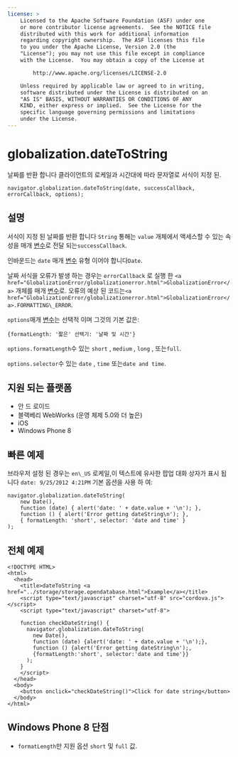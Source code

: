 ```yaml
---
license: >
    Licensed to the Apache Software Foundation (ASF) under one
    or more contributor license agreements.  See the NOTICE file
    distributed with this work for additional information
    regarding copyright ownership.  The ASF licenses this file
    to you under the Apache License, Version 2.0 (the
    "License"); you may not use this file except in compliance
    with the License.  You may obtain a copy of the License at

        http://www.apache.org/licenses/LICENSE-2.0

    Unless required by applicable law or agreed to in writing,
    software distributed under the License is distributed on an
    "AS IS" BASIS, WITHOUT WARRANTIES OR CONDITIONS OF ANY
    KIND, either express or implied.  See the License for the
    specific language governing permissions and limitations
    under the License.
---
```


# globalization.dateToString

날짜를 반환 합니다 클라이언트의 로케일과 시간대에 따라 문자열로 서식이 지정 된.

    navigator.globalization.dateToString(date, successCallback, errorCallback, options);
    

## 설명

서식이 지정 된 날짜를 반환 합니다 `String` 통해는 `value` 개체에서 액세스할 수 있는 속성을 매개 <a href="../../plugin_ref/spec.html">변수</a>로 전달 되는`successCallback`.

인바운드는 `date` 매개 <a href="../../plugin_ref/spec.html">변수</a> 유형 이어야 합니다`Date`.

날짜 서식을 오류가 발생 하는 경우는 `errorCallback` 로 실행 한 `<a href="GlobalizationError/globalizationerror.html">GlobalizationError</a>` 개체를 매개 <a href="../../plugin_ref/spec.html">변수</a>로. 오류의 예상 된 코드는`<a href="GlobalizationError/globalizationerror.html">GlobalizationError</a>.FORMATTING\_ERROR`.

`options`매개 <a href="../../plugin_ref/spec.html">변수</a>는 선택적 이며 그것의 기본 값은:

    {formatLength: '짧은' 선택기: '날짜 및 시간'}
    

`options.formatLength`수 있는 `short` , `medium` , `long` , 또는`full`.

`options.selector`수 있는 `date` , `time` 또는`date and time`.

## 지원 되는 플랫폼

*   안 드 로이드
*   블랙베리 WebWorks (운영 체제 5.0와 더 높은)
*   iOS
*   Windows Phone 8

## 빠른 예제

브라우저 설정 된 경우는 `en\_US` 로케일,이 텍스트에 유사한 팝업 대화 상자가 표시 됩니다 `date: 9/25/2012 4:21PM` 기본 옵션을 사용 하 여:

    navigator.globalization.dateToString(
        new Date(),
        function (date) { alert('date: ' + date.value + '\n'); },
        function () { alert('Error getting dateString\n'); },
        { formatLength: 'short', selector: 'date and time' }
    );
    

## 전체 예제

    <!DOCTYPE HTML>
    <html>
      <head>
        <title>dateToString <a href="../storage/storage.opendatabase.html">Example</a></title>
        <script type="text/javascript" charset="utf-8" src="cordova.js"></script>
        <script type="text/javascript" charset="utf-8">
    
        function checkDateString() {
          navigator.globalization.dateToString(
            new Date(),
            function (date) {alert('date: ' + date.value + '\n');},
            function () {alert('Error getting dateString\n');,
            {formatLength:'short', selector:'date and time'}}
          );
        }
        </script>
      </head>
      <body>
        <button onclick="checkDateString()">Click for date string</button>
      </body>
    </html>
    

## Windows Phone 8 단점

*   `formatLength`만 지원 옵션 `short` 및 `full` 값.